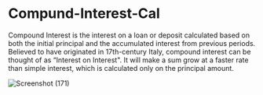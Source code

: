 # Compund-Interest-Cal

Compound Interest is the interest on a loan or deposit calculated based on both the initial principal and the accumulated interest from previous periods. Believed to have originated in 17th-century Italy, compound interest can be thought of as “Interest on Interest". It will make a sum grow at a faster rate than simple interest, which is calculated only on the  principal amount.


![Screenshot (171)](https://user-images.githubusercontent.com/90108144/190895255-2f357fc0-01ed-4bbf-bb12-28ffdace82b3.png)
